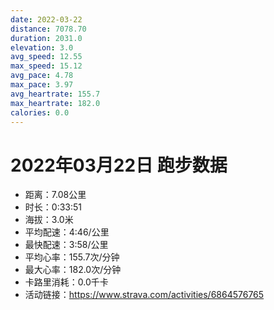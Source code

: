 ```yaml
---
date: 2022-03-22
distance: 7078.70
duration: 2031.0
elevation: 3.0
avg_speed: 12.55
max_speed: 15.12
avg_pace: 4.78
max_pace: 3.97
avg_heartrate: 155.7
max_heartrate: 182.0
calories: 0.0
---
```


# 2022年03月22日 跑步数据

- 距离：7.08公里
- 时长：0:33:51
- 海拔：3.0米
- 平均配速：4:46/公里
- 最快配速：3:58/公里
- 平均心率：155.7次/分钟
- 最大心率：182.0次/分钟
- 卡路里消耗：0.0千卡
- 活动链接：https://www.strava.com/activities/6864576765
